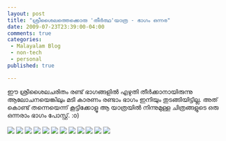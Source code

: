 ```yaml
---
layout: post
title: "ശ്രീശൈലത്തെക്കൊരു 'തീര്‍ത്ഥ'യാത്ര - ഭാഗം ഒന്നര"
date: 2009-07-23T23:39:00-04:00
comments: true
categories:
 - Malayalam Blog
 - non-tech
 - personal
published: true

---
```


<div class='post'>
ഈ ശ്രീശൈലചരിതം രണ്ട് ഭാഗങ്ങളിൽ എഴുതി തീർക്കാനായിരുന്നു ആലോചനയെങ്കിലും മടി കാരണം രണ്ടാം ഭാഗം ഇനിയും തുടങ്ങിയിട്ടില്ല. അത് കൊണ്ട് തന്നെയെന്ന് കൂട്ടിക്കോളൂ ആ യാത്രയിൽ നിന്നുമുള്ള ചിത്രങ്ങളുടെ ഒരു ഒന്നരാം ഭാഗം പോസ്റ്റ്. :o)<br /><br /><a target="_blank" href="http://lh3.ggpht.com/_DuizVO8XNsQ/Smk2sQyMemI/AAAAAAAADrc/IBLqL7tbEq8/s576/1.jpg"><img src="http://lh3.ggpht.com/_DuizVO8XNsQ/Smk2sQyMemI/AAAAAAAADrc/IBLqL7tbEq8/s128/1.jpg" border="0" /></a> <a target="_blank" href="http://lh5.ggpht.com/_DuizVO8XNsQ/Smk2sXSecsI/AAAAAAAADrk/_1qYjcum4CE/s576/2.jpg"><img src="http://lh5.ggpht.com/_DuizVO8XNsQ/Smk2sXSecsI/AAAAAAAADrk/_1qYjcum4CE/s128/2.jpg" border="0" /></a> <a target="_blank" href="http://lh3.ggpht.com/_DuizVO8XNsQ/Smk2slSza_I/AAAAAAAADrs/sXA6eUkiiWo/s576/3.jpg"><img src="http://lh3.ggpht.com/_DuizVO8XNsQ/Smk2slSza_I/AAAAAAAADrs/sXA6eUkiiWo/s128/3.jpg" border="0" /></a> <a target="_blank" href="http://lh6.ggpht.com/_DuizVO8XNsQ/Smk2s_NB5OI/AAAAAAAADr0/or8cqWrRZWE/s576/4.jpg"><img src="http://lh6.ggpht.com/_DuizVO8XNsQ/Smk2s_NB5OI/AAAAAAAADr0/or8cqWrRZWE/s128/4.jpg" border="0" /></a> <a target="_blank" href="http://lh5.ggpht.com/_DuizVO8XNsQ/Smk2tJlbMdI/AAAAAAAADr8/Q2zOxrZJAsU/s576/5.jpg"><img src="http://lh5.ggpht.com/_DuizVO8XNsQ/Smk2tJlbMdI/AAAAAAAADr8/Q2zOxrZJAsU/s128/5.jpg" border="0" /></a> <a target="_blank" href="http://lh5.ggpht.com/_DuizVO8XNsQ/Smk3QOGrhTI/AAAAAAAADsE/tJUi2ArFPXY/s576/6.jpg"><img src="http://lh5.ggpht.com/_DuizVO8XNsQ/Smk3QOGrhTI/AAAAAAAADsE/tJUi2ArFPXY/s128/6.jpg" border="0" /></a> <a target="_blank" href="http://lh4.ggpht.com/_DuizVO8XNsQ/Smk3QfZNC4I/AAAAAAAADsM/yQM6dhzQHKw/s576/7.jpg"><img src="http://lh4.ggpht.com/_DuizVO8XNsQ/Smk3QfZNC4I/AAAAAAAADsM/yQM6dhzQHKw/s128/7.jpg" border="0" /></a> <a target="_blank" href="http://lh3.ggpht.com/_DuizVO8XNsQ/Smk8LBppCAI/AAAAAAAADtI/YS3JHZcA8cg/s576/7.5.jpg"><img src="http://lh3.ggpht.com/_DuizVO8XNsQ/Smk8LBppCAI/AAAAAAAADtI/YS3JHZcA8cg/s128/7.5.jpg" border="0" /></a> <a target="_blank" href="http://lh3.ggpht.com/_DuizVO8XNsQ/Smk3QgnvMFI/AAAAAAAADsU/byd8mleMxvM/s576/8.jpg"><img src="http://lh3.ggpht.com/_DuizVO8XNsQ/Smk3QgnvMFI/AAAAAAAADsU/byd8mleMxvM/s128/8.jpg" border="0" /></a> <a target="_blank" href="http://lh4.ggpht.com/_DuizVO8XNsQ/Smk3QvLgJ5I/AAAAAAAADsc/zd3baCOKjDU/s576/9.jpg"><img src="http://lh4.ggpht.com/_DuizVO8XNsQ/Smk3QvLgJ5I/AAAAAAAADsc/zd3baCOKjDU/s128/9.jpg" border="0" /></a> <a target="_blank" href="http://lh5.ggpht.com/_DuizVO8XNsQ/Smk3QzbYXNI/AAAAAAAADsk/7091PaWQW0o/s576/10.jpg"><img src="http://lh5.ggpht.com/_DuizVO8XNsQ/Smk3QzbYXNI/AAAAAAAADsk/7091PaWQW0o/s128/10.jpg" border="0" /></a> <a target="_blank" href="http://lh5.ggpht.com/_DuizVO8XNsQ/Smk34o5JAzI/AAAAAAAADtE/OfRAO-_8E8c/s576/11.jpg"><img src="http://lh5.ggpht.com/_DuizVO8XNsQ/Smk34o5JAzI/AAAAAAAADtE/OfRAO-_8E8c/s128/11.jpg" border="0" /></a>
</div>
